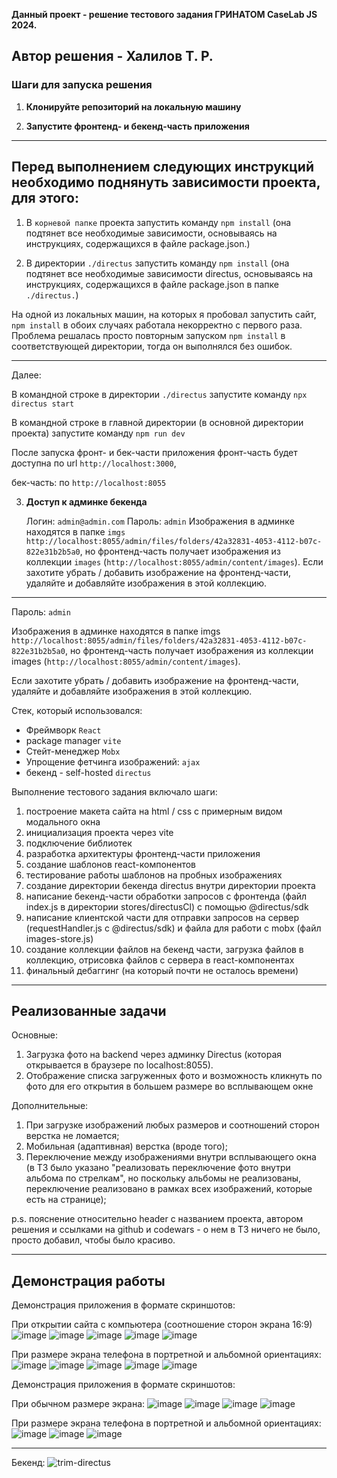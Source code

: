 **Данный проект - решение тестового задания ГРИНАТОМ CaseLab JS 2024.**

**Автор решения - Халилов Т. Р.**
---
### Шаги для запуска решения

1. **Клонируйте репозиторий на локальную машину**

2. **Запустите фронтенд- и бекенд-часть приложения**
   
---
## Перед выполнением следующих инструкций необходимо поднянуть зависимости проекта, для этого:

 1) В `корневой папке` проекта запустить команду `npm install` (она подтянет все необходимые зависимости, основываясь на инструкциях, содержащихся в файле package.json.)

 2) В директории `./directus` запустить команду `npm install` (она подтянет все необходимые зависимости directus, основываясь на инструкциях, содержащихся в файле package.json в папке    `./directus.`)

На одной из локальных машин, на которых я пробовал запустить сайт, `npm install` в обоих случаях работала некорректно с первого раза. Проблема решалась просто повторным запуском `npm install` в соответствующей директории, тогда он выполнялся без ошибок.

---
   Далее:

   В командной строке в директории `./directus` запустите команду `npx directus start`
   
   В командной строке в главной директории (в основной директории проекта) запустите команду `npm run dev`

   После запуска фронт- и бек-части приложения фронт-часть будет доступна по url `http://localhost:3000`,

   
   бек-часть: по `http://localhost:8055`

3. **Доступ к админке бекенда**

   Логин: `admin@admin.com`
   Пароль: `admin`
   Изображения в админке находятся в папке `imgs` `http://localhost:8055/admin/files/folders/42a32831-4053-4112-b07c-822e31b2b5a0`,
   но фронтенд-часть получает изображения из коллекции `images` (`http://localhost:8055/admin/content/images`). Если захотите убрать / добавить изображение на фронтенд-части, удаляйте и добавляйте изображения в этой коллекцию.
---

   Пароль: `admin`

   Изображения в админке находятся в папке imgs `http://localhost:8055/admin/files/folders/42a32831-4053-4112-b07c-822e31b2b5a0`,
   но фронтенд-часть получает изображения из коллекции images (`http://localhost:8055/admin/content/images`). 
   
   Если захотите убрать / добавить изображение на фронтенд-части, удаляйте и добавляйте изображения в этой коллекцию.

Стек, который использовался:

- Фреймворк `React`
- package manager `vite`
- Стейт-менеджер `Mobx`
- Упрощение фетчинга изображений: `ajax`
- бекенд - self-hosted `directus`

Выполнение тестового задания включало шаги:

1.  построение макета сайта на html / css с примерным видом модального окна
2.  инициализация проекта через vite
3.  подключение библиотек
4.  разработка архитектуры фронтенд-части приложения
5.  создание шаблонов react-компонентов
6.  тестирование работы шаблонов на пробных изображениях
7.  создание директории бекенда directus внутри директории проекта
8.  написание бекенд-части обработки запросов с фронтенда (файл index.js в директории stores/directusCl) с помощью @directus/sdk
9.  написание клиентской части для отправки запросов на сервер (requestHandler.js c @directus/sdk) и файла для работи с mobx (файл images-store.js)
10. создание коллекции файлов на бекенд части, загрузка файлов в коллекцию, отрисовка файлов с сервера в react-компонентах
11. финальный дебаггинг (на который почти не осталось времени)

---

## Реализованные задачи

Основные:

1.  Загрузка фото на backend через админку Directus (которая открывается в браузере по localhost:8055).
2.  Отображение списка загруженных фото и возможность кликнуть по фото для его открытия в большем размере во всплывающем окне

Дополнительные:

1.  При загрузке изображений любых размеров и соотношений сторон верстка не ломается;
2.  Мобильная (адаптивная) верстка (вроде того);
3.  Переключение между изображениями внутри всплывающего окна
    (в ТЗ было указано "реализовать переключение фото внутри альбома по стрелкам", но поскольку альбомы не реализованы, переключение реализовано в рамках всех изображений, которые есть на странице);

p.s. пояснение относительно header с названием проекта, автором решения и ссылками на github и codewars - о нем в ТЗ ничего не было, просто добавил, чтобы было красиво.

---

## Демонстрация работы
Демонстрация приложения в формате скриншотов:

При открытии сайта с компьютера (соотношение сторон экрана 16:9)
![image](https://github.com/user-attachments/assets/caee2e05-70a0-4253-8dd6-a7b9ae0d3a00)
![image](https://github.com/user-attachments/assets/35e5f986-2cf4-42f9-be60-5ef2a63f6cc5)
![image](https://github.com/user-attachments/assets/fa67b589-8a2c-4629-8909-46f9c6fdc2e7)
![image](https://github.com/user-attachments/assets/c3a65b33-8b26-467e-911c-2408b5aea661)
![image](https://github.com/user-attachments/assets/7b5976d0-4c41-4ee8-9dc9-d37c816ef6c5)






При размере экрана телефона в портретной и альбомной ориентациях:
![image](https://github.com/user-attachments/assets/18687efc-b0cd-439e-900c-faef23ac6b37)
![image](https://github.com/user-attachments/assets/02473d86-ef58-4fac-a591-0055c6e734b6)
![image](https://github.com/user-attachments/assets/ac3848a0-cb38-4425-968c-01bab7e02dc3)
![image](https://github.com/user-attachments/assets/f888b5bd-274a-4a26-8466-3e9a04997282)
![image](https://github.com/user-attachments/assets/903e8d43-3382-40a6-bfc1-18d90226edbe)








Демонстрация приложения в формате скриншотов:

При обычном размере экрана:
![image](https://github.com/user-attachments/assets/4815095f-cd42-43b3-8f24-6310424bfa91)
![image](https://github.com/user-attachments/assets/d6cebbdb-1f7b-479e-b433-1a757ef46e3e)
![image](https://github.com/user-attachments/assets/acbe6b7c-a3af-4e14-b67a-ea784a64ce20)
![image](https://github.com/user-attachments/assets/46e30575-a2ea-4812-8157-acddc387b872)

При размере экрана телефона в портретной и альбомной ориентациях:
![image](https://github.com/user-attachments/assets/bb6427ac-2ecb-4641-a1ba-f68979fc36d0)
![image](https://github.com/user-attachments/assets/bce71a34-42d8-4e6b-a9fc-e0ba9cbc9978)
![image](https://github.com/user-attachments/assets/770480aa-412a-4212-995b-4ecc74e35f23)

---
Бекенд:
![trim-directus](https://github.com/user-attachments/assets/7dbd58a9-9e46-4846-8386-8fcbe0704dc1)
